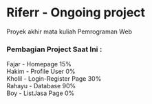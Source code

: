 # Riferr - Ongoing project
Proyek akhir mata kuliah Pemrograman Web

### Pembagian Project Saat Ini :
Fajar - Homepage 15% <br>
Hakim - Profile User 0% <br>
Kholil - Login-Register Page 30% <br>
Rahayu - Database 90% <br>
Boy - ListJasa Page 0% <br>
